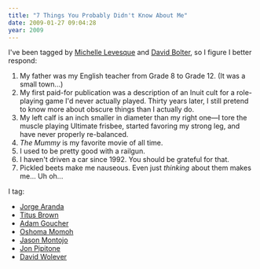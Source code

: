 ```yaml
---
title: "7 Things You Probably Didn't Know About Me"
date: 2009-01-27 09:04:28
year: 2009
---
```

I've been tagged by <a href="http://insanecats.com/cgi-bin/single.py?month=jan09&amp;msg=25">Michelle Levesque</a> and <a href="http://mindforks.blogspot.com">David Bolter</a>, so I figure I better respond:
<ol>
	<li>My father was my English teacher from Grade 8 to Grade 12.  (It was a small town...)</li>
	<li>My first paid-for publication was a description of an Inuit cult for a role-playing game I'd never actually played.  Thirty years later, I still pretend to know more about obscure things than I actually do.</li>
	<li>My left calf is an inch smaller in diameter than my right one—I tore the muscle playing Ultimate frisbee, started favoring my strong leg, and have never properly re-balanced.</li>
	<li><em>The Mummy</em> is my favorite movie of all time.</li>
	<li>I used to be pretty good with a railgun.</li>
	<li>I haven't driven a car since 1992. You should be grateful for that.</li>
	<li>Pickled beets make me nauseous.  Even just <em>thinking</em> about them makes me...  Uh oh...</li>
</ol>
I tag:
<ul>
	<li><a href="http://catenary.wordpress.com">Jorge Aranda</a></li>
	<li><a href="http://ivory.idyll.org/blog">Titus Brown</a></li>
	<li><a href="http://adam.goucher.ca/">Adam Goucher</a></li>
	<li><a href="http://myownpirateradio.com">Oshoma Momoh</a></li>
	<li><a href="http://www.jaysnothere.com/blog">Jason Montojo</a></li>
	<li><a href="http://skoolr.blogspot.com">Jon Pipitone</a></li>
	<li><a href="http://blog.codekills.net">David Wolever</a></li>
</ul>
